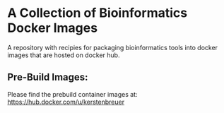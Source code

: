 # A Collection of Bioinformatics Docker Images
A repository with recipies for packaging bioinformatics tools into docker images that are hosted on docker hub.

## Pre-Build Images:
Please find the prebuild container images at:  
https://hub.docker.com/u/kerstenbreuer
